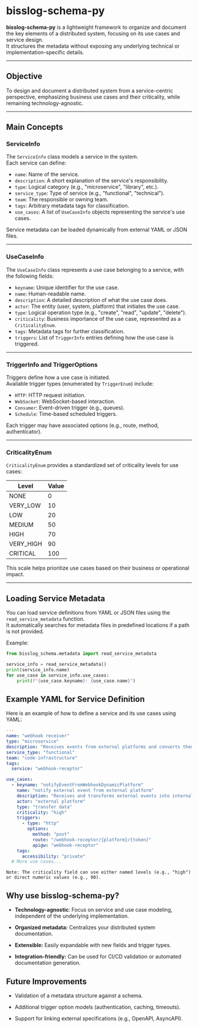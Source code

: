 # bisslog-schema-py

**bisslog-schema-py** is a lightweight framework to organize and document the key elements of a distributed system, focusing on its use cases and service design.  
It structures the metadata without exposing any underlying technical or implementation-specific details.

---

## Objective

To design and document a distributed system from a service-centric perspective, emphasizing business use cases and their criticality, while remaining technology-agnostic.

---

## Main Concepts

### ServiceInfo

The `ServiceInfo` class models a service in the system.  
Each service can define:

- `name`: Name of the service.
- `description`: A short explanation of the service's responsibility.
- `type`: Logical category (e.g., "microservice", "library", etc.).
- `service_type`: Type of service (e.g., "functional", "technical").
- `team`: The responsible or owning team.
- `tags`: Arbitrary metadata tags for classification.
- `use_cases`: A list of `UseCaseInfo` objects representing the service's use cases.

Service metadata can be loaded dynamically from external YAML or JSON files.

---

### UseCaseInfo

The `UseCaseInfo` class represents a use case belonging to a service, with the following fields:

- `keyname`: Unique identifier for the use case.
- `name`: Human-readable name.
- `description`: A detailed description of what the use case does.
- `actor`: The entity (user, system, platform) that initiates the use case.
- `type`: Logical operation type (e.g., "create", "read", "update", "delete").
- `criticality`: Business importance of the use case, represented as a `CriticalityEnum`.
- `tags`: Metadata tags for further classification.
- `triggers`: List of `TriggerInfo` entries defining how the use case is triggered.

---

### TriggerInfo and TriggerOptions

Triggers define how a use case is initiated.  
Available trigger types (enumerated by `TriggerEnum`) include:

- `HTTP`: HTTP request initiation.
- `WebSocket`: WebSocket-based interaction.
- `Consumer`: Event-driven trigger (e.g., queues).
- `Schedule`: Time-based scheduled triggers.

Each trigger may have associated options (e.g., route, method, authenticator).

---

### CriticalityEnum

`CriticalityEnum` provides a standardized set of criticality levels for use cases:

| Level      | Value |
|------------|-------|
| NONE       | 0     |
| VERY_LOW   | 10    |
| LOW        | 20    |
| MEDIUM     | 50    |
| HIGH       | 70    |
| VERY_HIGH  | 90    |
| CRITICAL   | 100   |

This scale helps prioritize use cases based on their business or operational impact.

---

## Loading Service Metadata

You can load service definitions from YAML or JSON files using the `read_service_metadata` function.  
It automatically searches for metadata files in predefined locations if a path is not provided.

Example:

```python
from bisslog_schema.metadata import read_service_metadata

service_info = read_service_metadata()
print(service_info.name)
for use_case in service_info.use_cases:
    print(f"{use_case.keyname}: {use_case.name}")
```


## Example YAML for Service Definition

Here is an example of how to define a service and its use cases using YAML:

~~~yaml
---
name: "webhook receiver"
type: "microservice"
description: "Receives events from external platforms and converts them into company events for internal processing"
service_type: "functional"
team: "code-infrastructure"
tags:
  service: "webhook-receptor"

use_cases:
  - keyname: "notifyEventFromWebhookDynamicPlatform"
    name: "notify external event from external platform"
    description: "Receives and transforms external events into internal company events"
    actor: "external platform"
    type: "transfer data"
    criticality: "high"
    triggers:
      - type: "http"
        options:
          method: "post"
          route: "/webhook-receptor/{platform}/{token}"
          apigw: "webhook-receptor"
    tags:
      accessibility: "private"
  # More use cases...
~~~
    Note: The criticality field can use either named levels (e.g., "high") or direct numeric values (e.g., 90).

## Why use bisslog-schema-py?

- **Technology-agnostic**: Focus on service and use case modeling, independent of the underlying implementation.

- **Organized metadata:** Centralizes your distributed system documentation.

- **Extensible:** Easily expandable with new fields and trigger types.

- **Integration-friendly:** Can be used for CI/CD validation or automated documentation generation.

## Future Improvements

- Validation of a metadata structure against a schema.

- Additional trigger option models (authentication, caching, timeouts).

- Support for linking external specifications (e.g., OpenAPI, AsyncAPI).
